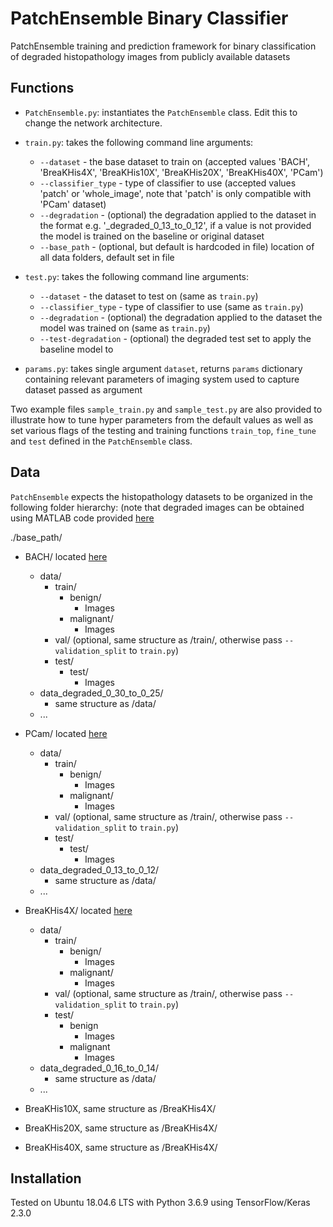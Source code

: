 # PatchEnsemble Binary Classifier
PatchEnsemble training and prediction framework for binary classification of degraded histopathology images from publicly available datasets

## Functions
* `PatchEnsemble.py`: instantiates the `PatchEnsemble` class. Edit this to change the network architecture.

* `train.py`: takes the following command line arguments:
	* `--dataset` - the base dataset to train on (accepted values 'BACH', 'BreaKHis4X', 'BreaKHis10X', 'BreaKHis20X', 'BreaKHis40X', 'PCam')
	* `--classifier_type` - type of classifier to use (accepted values 'patch' or 'whole_image', note that 'patch' is only compatible with 'PCam' dataset)
  * `--degradation` - (optional) the degradation applied to the dataset in the format e.g. '_degraded_0_13_to_0_12', if a value is not provided the model is trained on the baseline or original dataset
  * `--base_path` - (optional, but default is hardcoded in file) location of all data folders, default set in file

* `test.py`: takes the following command line arguments:
	* `--dataset` - the dataset to test on (same as `train.py`)
	* `--classifier_type` - type of classifier to use (same as `train.py`)
	* `--degradation` - (optional) the degradation applied to the dataset the model was trained on (same as `train.py`)
	* `--test-degradation` - (optional) the degraded test set to apply the baseline model to

* `params.py`: takes single argument `dataset`, returns `params` dictionary containing relevant parameters of imaging system used to capture dataset passed as argument

Two example files `sample_train.py` and `sample_test.py` are also provided to illustrate how to tune hyper parameters from the default values as well as set various flags of the testing and training functions `train_top`, `fine_tune` and `test` defined in the `PatchEnsemble` class. 

## Data
`PatchEnsemble` expects the histopathology datasets to be organized in the following folder hierarchy: (note that degraded images can be obtained using MATLAB code provided [here](https://github.com/lydiazajiczek/Image-Degradation)

./base_path/
* BACH/ located [here](https://iciar2018-challenge.grand-challenge.org/)
  * data/
    * train/
      * benign/
        * Images 
      * malignant/
        * Images
    * val/ (optional, same structure as /train/, otherwise pass `--validation_split` to `train.py`)
    * test/
      * test/
        * Images 
  * data_degraded_0_30_to_0_25/
    * same structure as /data/
  * ... 

* PCam/ located [here](https://www.kaggle.com/c/histopathologic-cancer-detection)
  * data/
    * train/
      * benign/
        * Images 
      * malignant/
        * Images
    * val/ (optional, same structure as /train/, otherwise pass `--validation_split` to `train.py`)
    * test/
      * test/
        * Images 
  * data_degraded_0_13_to_0_12/
    * same structure as /data/
  * ... 
      
* BreaKHis4X/ located [here](https://web.inf.ufpr.br/vri/databases/breast-cancer-histopathological-database-breakhis/)
  * data/
    * train/
      * benign/
        * Images 
      * malignant/
        * Images
    * val/ (optional, same structure as /train/, otherwise pass `--validation_split` to `train.py`)
    * test/
      * benign
        * Images 
      * malignant
        * Images  
  * data_degraded_0_16_to_0_14/
    * same structure as /data/
  * ... 
  
* BreaKHis10X, same structure as /BreaKHis4X/

* BreaKHis20X, same structure as /BreaKHis4X/

* BreaKHis40X, same structure as /BreaKHis4X/

## Installation
Tested on Ubuntu 18.04.6 LTS with Python 3.6.9 using TensorFlow/Keras 2.3.0
